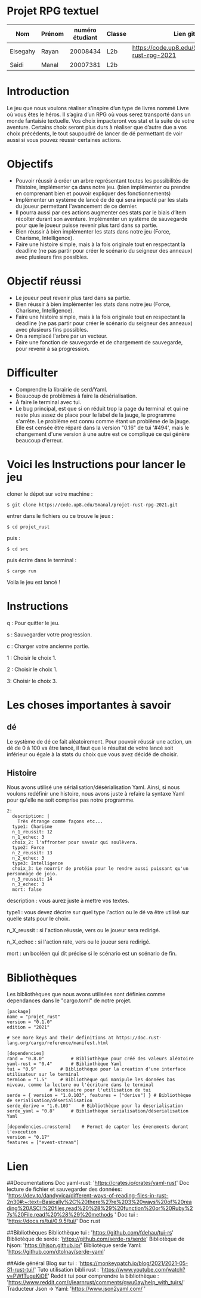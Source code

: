 # Projet RPG textuel
| Nom             | Prénom | numéro étudiant | Classe| Lien git                                         |
|---              |---     |---              |---    |---                                               |
| Elsegahy        | Rayan  | 20008434        | L2b   |https://code.up8.edu/Smanal/projet-rust-rpg-2021  |
| Saidi           | Manal  | 20007381        | L2b   |                                                  |


# Introduction
Le jeu que nous voulons réaliser s'inspire d’un type de livres nommé Livre où vous êtes le héros. Il s’agira d’un RPG où vous serez transporté dans un monde fantaisie textuelle. Vos choix impacteront vos stat et la suite de votre aventure. Certains choix seront plus durs à réaliser que d’autre due a vos choix précédents, le tout saupoudré de lancer de dé permettant de voir aussi si vous pouvez réussir certaines actions.


# Objectifs 
- Pouvoir réussir à créer un arbre représentant toutes les possibilités de l’histoire, implémenter ça dans notre jeu. (bien implémenter ou prendre en comprenant bien et pouvoir expliquer des fonctionnements)
- Implémenter un système de lancé de dé qui sera impacté par les stats du joueur permettant l'avancement de ce dernier.
- Il pourra aussi par ces actions augmenter ces stats par le biais d’item récolter durant son aventure. Implémenter un système de sauvegarde pour que le joueur puisse revenir plus tard dans sa partie.
- Bien réussir à bien implémenter les stats dans notre jeu (Force, Charisme, Intelligence).
- Faire une histoire simple, mais à la fois originale tout en respectant la deadline (ne pas partir pour créer le scénario du seigneur des anneaux) avec plusieurs fins possibles.

# Objectif réussi
- Le joueur peut revenir plus tard dans sa partie.
- Bien réussir à bien implémenter les stats dans notre jeu (Force, Charisme, Intelligence).
- Faire une histoire simple, mais à la fois originale tout en respectant la deadline (ne pas partir pour créer le scénario du seigneur des anneaux) avec plusieurs fins possibles.
- On a remplacé l'arbre par un vecteur.
- Faire une fonction de sauvegarde et de chargement de sauvegarde, pour revenir à sa progression.

# Difficulter
- Comprendre la librairie de serd/Yaml.
- Beaucoup de problèmes à faire la désérialisation.
- À faire le terminal avec tui.
- Le bug principal, est que si on réduit trop la page du terminal et qui ne reste plus assez de place pour le label de la jauge, le programme s'arrête. Le problème est connu comme étant un problème de la jauge. Elle est censée être réparé dans la version "0.16" de tui '#494', mais le changement d'une version à une autre est ce compliqué ce qui génère beaucoup d'erreur.

# Voici les Instructions pour lancer le jeu

cloner le dépot sur votre machine : 

`$ git clone https://code.up8.edu/Smanal/projet-rust-rpg-2021.git`

entrer dans le fichiers ou ce trouve le jeux :

`$ cd projet_rust`

puis :

`$ cd src`

puis écrire dans le terminal :

`$ cargo run`

Voila le jeu est lancé !

# Instructions

q : Pour quitter le jeu.

s : Sauvegarder votre progression.

c : Charger votre ancienne partie.

1 : Choisir le choix 1.

2 : Choisir le choix 1.

3: Choisir le choix 3.

# Les choses importantes à savoir

## dé

Le système de dé ce fait aléatoirement. Pour pouvoir réussir une action, un dé de 0 à 100 va être lancé, il faut que le résultat de votre lancé soit inférieur ou égale à la stats du choix que vous avez décidé de choisir.

## Histoire 

Nous avons utilisé une sérialisation/désérialisation Yaml. Ainsi, si nous voulons redéfinir une histoire, nous avons juste à refaire la syntaxe Yaml pour qu'elle ne soit comprise pas notre programme.

```
2: 
  description: | 
    Très étrange comme façons etc...
  type1: Charisme
  n_1_reussit: 12
  n_1_echec: 3
  choix_2: l'affronter pour savoir qui soulèvera.
  type2: Force
  n_2_reussit: 13
  n_2_echec: 3
  type3: Intelligence
  choix_3: Le nourrir de protéin pour le rendre aussi puissant qu'un personnage de jojo.
  n_3_reussit: 14
  n_3_echec: 3
  mort: false
```
description : vous aurez juste à mettre vos textes.

type1 : vous devez décrire sur quel type l'action ou le dé va être utilisé sur quelle stats pour le choix.

n_X_reussit : si l'action réussie, vers ou le joueur sera redirigé.

n_X_echec : si l'action rate, vers ou le joueur sera redirigé.

mort : un booléen qui dit précise si le scénario est un scénario de fin.

# Bibliothèques 
Les bibliothèques que nous avons utilisées sont définies comme dependances dans le "cargo.toml" de notre projet.
```
[package]
name = "projet_rust"
version = "0.1.0"
edition = "2021"

# See more keys and their definitions at https://doc.rust-lang.org/cargo/reference/manifest.html

[dependencies]
rand = "0.8.0"			# Bibliothèque pour créé des valeurs aléatoire
yaml-rust = "0.4"		# Bibliothèque Yaml
tui = "0.9"			# Bibliothèque pour la creation d'une interface utilisateur sur le terminal
termion = "1.5"		# Bibliothèque qui manipule les données bas niveau, comme la lecture ou l'écriture dans le terminal
				# Nécessaire pour l'utilisation de tui
serde = { version = "1.0.103", features = ["derive"] } # Bibliothèque  de serialisation/déserialisation
serde_derive = "1.0.103"	# Bibliothèque pour la deserialisation
serde_yaml = "0.8"		# Bibliothèque serialisation/déserialisation Yaml

[dependencies.crossterm]	# Permet de capter les évenements durant l'execution 
version = "0.17"
features = ["event-stream"] 

```
# Lien
##Documentations
  Doc yaml-rust: 'https://crates.io/crates/yaml-rust'
  Doc lecture de fichier et sauvegarder des données:
'https://dev.to/dandyvica/different-ways-of-reading-files-in-rust-2n30#:~:text=Basically%2C%20there%27re%203%20ways%20of%20reading%20ASCII%20files,read%20%28%29%20function%20or%20Ruby%27s%20File.read%20%28%29%20methods '
  Doc tui : 'https://docs.rs/tui/0.9.5/tui/'
  Doc rust 

##Bibliothèques
  Bibliothèque tui : 'https://github.com/fdehau/tui-rs'
  Bibliotèque de serde: 'https://github.com/serde-rs/serde'
  Bibliotèque de hjson: 'https://hjson.github.io/' 
  Bibliotèque serde Yaml: 'https://github.com/dtolnay/serde-yaml'

##Aide général
  Blog sur tui : 'https://monkeypatch.io/blog/2021/2021-05-31-rust-tui/'
  Tuto utilisation bibli rust : 'https://www.youtube.com/watch?v=PWfTugeKiOE'
  Reddit tui pour comprendre la bibliothèque : 'https://www.reddit.com/r/learnrust/comments/gwu0ay/help_with_tuirs/'
  Traducteur Json -> Yaml: 'https://www.json2yaml.com/ '



